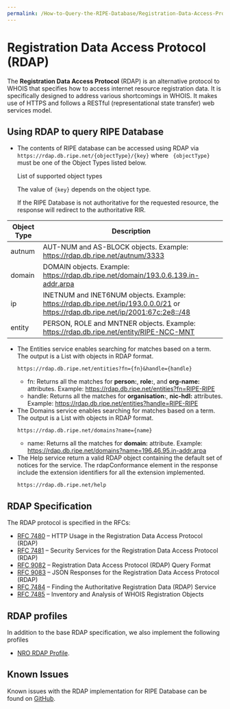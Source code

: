 ```yaml
---
permalink: /How-to-Query-the-RIPE-Database/Registration-Data-Access-Protocol
---
```


# Registration Data Access Protocol (RDAP)

The **Registration Data Access Protocol** (RDAP) is an alternative protocol to WHOIS that specifies how to access internet resource registration data. It is specifically designed to address various shortcomings in WHOIS. It makes use of HTTPS and follows a RESTful (representational state transfer) web services model.

## Using RDAP to query RIPE Database

* The contents of RIPE database can be accessed using RDAP via `https://rdap.db.ripe.net/{objectType}/{key}` where `
{objectType}` must be one of the Object Types listed below.

    List of supported object types

    The value of `{key}` depends on the object type.

    If the RIPE Database is not authoritative for the requested resource, the response will redirect to the 
  authoritative RIR.

| Object Type | Description                                                                                                                      |
|-------------|----------------------------------------------------------------------------------------------------------------------------------|
| autnum      | AUT-NUM and AS-BLOCK objects. Example: https://rdap.db.ripe.net/autnum/3333                                                      |
| domain      | DOMAIN objects. Example: https://rdap.db.ripe.net/domain/193.0.6.139.in-addr.arpa                                                |
| ip          | INETNUM and INET6NUM objects. Example: https://rdap.db.ripe.net/ip/193.0.0.0/21 or https://rdap.db.ripe.net/ip/2001:67c:2e8::/48 |
| entity      | PERSON, ROLE and MNTNER objects. Example: https://rdap.db.ripe.net/entity/RIPE-NCC-MNT                                           |


* The Entities service enables searching for matches based on a term. The output is a List with objects in RDAP format.
    ```
    https://rdap.db.ripe.net/entities?fn={fn}&handle={handle}
    ```
    * fn: Returns all the matches for **person:**, **role:**, and **org-name:** attributes. Example: https://rdap.db.ripe.net/entities?fn=RIPE-RIPE
    * handle: Returns all the matches for **organisation:**, **nic-hdl:** attributes. Example: https://rdap.db.ripe.net/entities?handle=RIPE-RIPE
* The Domains service enables searching for matches based on a term. The output is a List with objects in RDAP format.
    ```
    https://rdap.db.ripe.net/domains?name={name}
    ```
    * name: Returns all the matches for **domain:** attribute. Example: https://rdap.db.ripe.net/domains?name=196.46.95.in-addr.arpa
* The Help service return a valid RDAP object containing the default set of notices for the service. The
  rdapConformance element in the response include the extension identifiers for all the extension implemented.
    ```
    https://rdap.db.ripe.net/help
    ```
## RDAP Specification

The RDAP protocol is specified in the RFCs:

 * [RFC 7480](https://www.rfc-editor.org/rfc/rfc7480) – HTTP Usage in the Registration Data Access Protocol (RDAP)
 * [RFC 7481](https://www.rfc-editor.org/rfc/rfc7481) – Security Services for the Registration Data Access Protocol (RDAP)
 * [RFC 9082](https://datatracker.ietf.org/doc/rfc9082/) – Registration Data Access Protocol (RDAP) Query Format
 * [RFC 9083](https://datatracker.ietf.org/doc/rfc9083/) – JSON Responses for the Registration Data Access Protocol (RDAP)
 * [RFC 7484](https://www.rfc-editor.org/rfc/rfc7484) – Finding the Authoritative Registration Data (RDAP) Service
 * [RFC 7485](https://www.rfc-editor.org/rfc/rfc7485) – Inventory and Analysis of WHOIS Registration Objects

 ## RDAP profiles

In addition to the base RDAP specification, we also implement the following profiles
 
 * [NRO RDAP Profile](https://bitbucket.org/nroecg/nro-rdap-profile/raw/v1/nro-rdap-profile.txt).

## Known Issues

Known issues with the RDAP implementation for RIPE Database can be found on [GitHub](https://github.com/RIPE-NCC/whois/blob/master/README.RDAP.md).